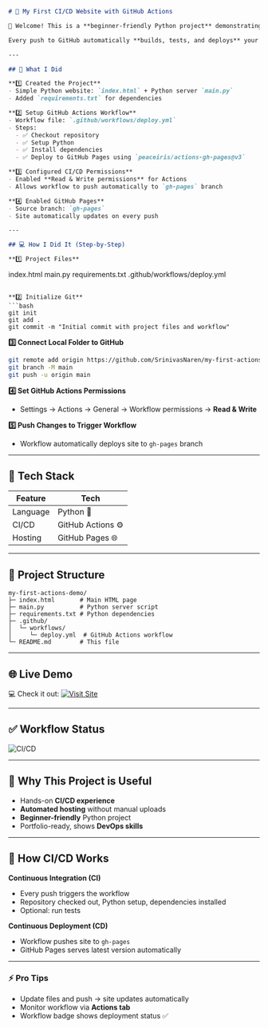 
```markdown
# 🚀 My First CI/CD Website with GitHub Actions

🎉 Welcome! This is a **beginner-friendly Python project** demonstrating **Continuous Integration (CI) and Continuous Deployment (CD)** using **GitHub Actions**.  

Every push to GitHub automatically **builds, tests, and deploys** your website — no manual uploads needed! 🌐✨

---

## 🌟 What I Did

**1️⃣ Created the Project**
- Simple Python website: `index.html` + Python server `main.py`  
- Added `requirements.txt` for dependencies  

**2️⃣ Setup GitHub Actions Workflow**
- Workflow file: `.github/workflows/deploy.yml`  
- Steps:
  - ✅ Checkout repository  
  - ✅ Setup Python  
  - ✅ Install dependencies  
  - ✅ Deploy to GitHub Pages using `peaceiris/actions-gh-pages@v3`

**3️⃣ Configured CI/CD Permissions**
- Enabled **Read & Write permissions** for Actions  
- Allows workflow to push automatically to `gh-pages` branch  

**4️⃣ Enabled GitHub Pages**
- Source branch: `gh-pages`  
- Site automatically updates on every push  

---

## 💻 How I Did It (Step-by-Step)

**1️⃣ Project Files**
```

index.html
main.py
requirements.txt
.github/workflows/deploy.yml

````

**2️⃣ Initialize Git**
```bash
git init
git add .
git commit -m "Initial commit with project files and workflow"
````

**3️⃣ Connect Local Folder to GitHub**

```bash
git remote add origin https://github.com/SrinivasNaren/my-first-actions-demo.git
git branch -M main
git push -u origin main
```

**4️⃣ Set GitHub Actions Permissions**

* Settings → Actions → General → Workflow permissions → **Read & Write**

**5️⃣ Push Changes to Trigger Workflow**

* Workflow automatically deploys site to `gh-pages` branch

---

## 🔧 Tech Stack

| Feature  | Tech              |
| -------- | ----------------- |
| Language | Python 🐍         |
| CI/CD    | GitHub Actions ⚙️ |
| Hosting  | GitHub Pages 🌐   |

---

## 📂 Project Structure

```
my-first-actions-demo/
├─ index.html       # Main HTML page
├─ main.py          # Python server script
├─ requirements.txt # Python dependencies
├─ .github/
│  └─ workflows/
│     └─ deploy.yml  # GitHub Actions workflow
└─ README.md        # This file
```

---

## 🌐 Live Demo

💻 Check it out:
[![Visit Site](https://img.shields.io/badge/Live-Demo-blue?style=for-the-badge)](https://srinivasnaren.github.io/my-first-actions-demo/)

---

## ✅ Workflow Status

![CI/CD](https://github.com/SrinivasNaren/my-first-actions-demo/actions/workflows/deploy.yml/badge.svg)

---

## 🎯 Why This Project is Useful

* Hands-on **CI/CD experience**
* **Automated hosting** without manual uploads
* **Beginner-friendly** Python project
* Portfolio-ready, shows **DevOps skills**

---

## 🔄 How CI/CD Works

**Continuous Integration (CI)**

* Every push triggers the workflow
* Repository checked out, Python setup, dependencies installed
* Optional: run tests

**Continuous Deployment (CD)**

* Workflow pushes site to `gh-pages`
* GitHub Pages serves latest version automatically

---

### ⚡ Pro Tips

* Update files and push → site updates automatically
* Monitor workflow via **Actions tab**
* Workflow badge shows deployment status ✅
